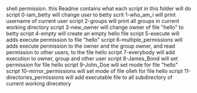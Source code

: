 shell permission. this Readme contains what each script in this folder will do
script 0-iam_betty will change user to betty
scrit 1-who_am_i will print username of current user
script 2-groups will print all groups in current working directory
script 3-new_owner will change owner of file "hello" to betty
script 4-empty  will create an empty hello file
script 5-execute will adds execute permission to file "hello"
script 6-multiple_permissions will adds execute permission to the owner and the group owner, and read permission to other users, to the file hello
script 7-everybody will add execution to owner, group and other user
script 8-James_Bond will set permission for file hello
script 9-John_Doe will set mode for file "hello"
script 10-mirror_permissions will set mode of file olleh for file hello
script 11-directories_permissions will add executable file to all subdirectory of current working direcetory
